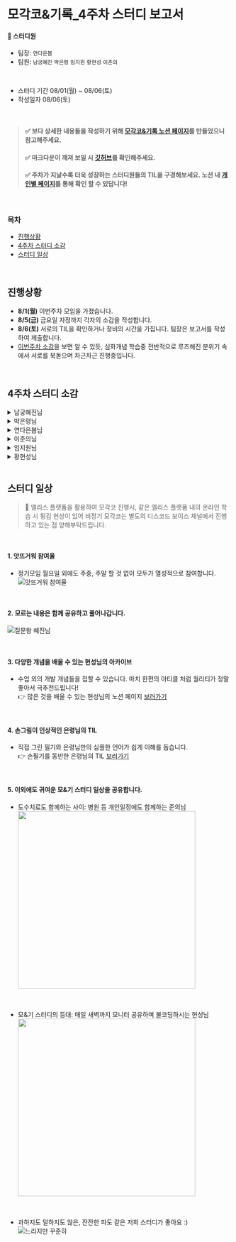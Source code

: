 # 모각코&기록_4주차 스터디 보고서

#### 🌿 스터디원

- 팀장: `연다은봄`     
- 팀원: `남궁혜진` `박은령` `임지원` `황현성` `이준의`

<br/>

- 스터디 기간 08/01(월) ~ 08/06(토) 
- 작성일자 08/06(토)    

<br/>

> #### ✅ 보다 상세한 내용들을 작성하기 위해 [모각코&기록 노션 페이지](https://www.notion.so/junilee/c1d1dd36c60649d7ba26e44188c5a61c)를 만들었으니 참고해주세요.
>
> #### ✅ 마크다운이 깨져 보일 시 [깃허브](https://github.com/robinyeon/TIL-study-group/blob/main/4%EC%A3%BC%EC%B0%A8%20%EB%B3%B4%EA%B3%A0%EC%84%9C.md)를 확인해주세요.
>
> #### ✅ 주차가 지날수록 더욱 성장하는 스터디원들의 TIL을 구경해보세요. 노션 내 [개인별 페이지](https://www.notion.so/junilee/bfea42d14ae943e590713f056c3af3eb)를 통해 확인 할 수 있답니다!

<br/>

### 목차 

- [진행상황](#진행상황)
- [4주차 스터디 소감](#4주차-스터디-소감)
- [스터디 일상](#스터디-일상)

<br/>

## 진행상황

- **8/1(월)** 이번주차 모임을 가졌습니다.
- **8/5(금)** 금요일 자정까지 각자의 소감을 작성합니다.
- **8/6(토)** 서로의 TIL을 확인하거나 정비의 시간을 가집니다. 팀장은 보고서를 작성하여 제출합니다.
- [이번주차 소감](#4주차-스터디-소감)을 보면 알 수 있듯, 심화개념 학습중 전반적으로 루즈해진 분위기 속에서 서로를 북돋으며 차근차근 진행중입니다. 

<br/>

## 4주차 스터디 소감

<details>
<summary>남궁혜진님</summary>
<div markdown="1">
<br/>
재밌다고 생각이들면서도 힘들기도하고 여러감정들을 만났던 한 주 였던것 같다!
	
아직까지는 내가 배운것들로 어떻게 구현을 할지에 대한 막막함이 있고 직장인 친구들을 보면 마음이 괜시리 급해지는것 같다. 하지만 고작 두달 배워놓고 어떤 것을 기대한다는 것 자체가 조급한 마음과 욕심인 것 같다.  
	우선 지금은 프로젝트할 때 뒤쳐지지 않도록 미리 기본기를 잘 다져놔야할 것 같다. 강의를 듣는 것에 정신이 없는데 미니프로젝트 하시는 팀원들 보면서 대단하다는 생각과 더욱더 동기부여가 많이 되는것 같다! 

TIL을 하면서 분명 몇일전에는 이해가 안갔었는데 다시보면 이해가 가는 순간 기분이 너무좋다 ! 어렵다고 생각하지말고 재밌다고 생각하자!!  (자기최면 중..😵‍💫)
</div>
</details>

<details>
<summary>박은령님</summary>
<div markdown="1">
<br/>
이번주는 개인적인 사정으로 많은 공부를 하지 못하였다. 하지만 어쩌다보니 백엔드도 끝이 났고 지금까지 기록한것을 다시 보니 복습이 되면서 추억처럼 머릿속에 남아있다고 느껴졌다. 또한 기록이 꼭 지금 공부하는 것이 아닌 내가 공부를 하다가 헷갈리는 부분들을 다시 기록하면서 복잡했던 머리가 정리되는 것 같았다.곧 첫 프로젝트 기간이 시작되는데 프로젝트 기간동안은 새롭게 배우는것이 아닌 내가 그동안 헷갈렸던, 이해가 잘 가지 않았던 부분들을 다시 한번 정리를 하면 좋겠다고 생각하였다. 예전에는 이렇게 어떤걸 기록해야겠다 라는 생각조차 하지 않았는데 스터디를 통해서 기록하는 좋은 습관이 생겨서 기분이 너무 좋다.
</div>
</details>

<details>
<summary>연다은봄님</summary>
<div markdown="1">
<br/>
벌써 다음주면 리액트라니! 설레면서 걱정이 크다. 왜냐면 난 아직 노린이(노린재 아님)인데 리액트로 벌써 넘어가도 되는걸까 싶다가도 새로운 기술을 배운다는 설렘에 마음이 왔다갔다한다.  
	
그래도 노드로 미니 프로젝트 하나를 진행해보니 개발에 더욱 흥미가 생긴다 :) 아-주 심플한 투두앱을 만들어봤는데, CRUD 기능들이 데이터베이스와 연결되어 작동되는 모습을 보니 너무 재밌었다. 물론 CSS 하나 없는 작고 소듕한 나의 타이니 투두앱이지만… 그리고 CRUD 해보겠다고 아직 로그인 기능 관련한 목, 금 강의를 듣지 못했지만…^^! 주말까지 호다닥 듣고 그 기능들도 투두앱에 적용해볼까 생각중이다🤔 미완이 되더라도 연습용으로 좋을 것 같다.  
	프로젝트를 진행하며 TIL을 남기니, 확실히 내가 부족했던 부분 혹은 딥하게 서칭했던 부분들을 다시금 정리해갈 수 있어서 그 효과가 배가 된다고 느꼈다. TIL 싸랑해! 그리고 우리 스터디원분들 싸랑해! 세상에서 누워있는게 제일 좋은 난데, 팀원들 덕분에 엉덩이 붙이고 앉는 것 같다. 우리 모두 잘 될거에요🫧
</div>
</details>

<details>
<summary>이준의님</summary>
<div markdown="1">
<br/>
강의 보고 학습 자료만 정독하면 수업과 진도를 따라가는 데에 무리가 없었었다.  
	
그러나 지난주차에 이어서 이번주까지 진행 Backend 내용은 더 깊은 심도와 상당한 양의 학습 내용들 간의 상호연계성을 지녔다. 따라서 이해에도 더욱 많은 시간과 노력이 필요했는데, 정신적 그리고 신체적 에너지는 더 빨리 고갈되어서 본래의 학습 페이스를 유지하는 데에 실패하였다.  
더불어, 학습하며 내용을 요약, 기록하는 것이 확실히 이해와 습득에 더 효과적인데, 이번 주차에는 후반부에 갈 수록 성실히 기록하기 어려웠다.  
그래서 일반 진도율와 주차 테스트 통과를 목표로 학습하였다.  
다음주 Frontend 수업 또한 내용이 많겠지만 더 재밌을 거 같다. 재밌으면 습득도 빠를테니 여유 시간이 더 생기겠고.. 그때 생기는 여유 시간에 부족한 backend 내용을 복습하고, 슬슬 개인 Porfolio용 사이트를 만들어볼까 한다.  
</div>
</details>

<details>
<summary>임지원님</summary>
<div markdown="1">
<br/>
이번주는 타지에 가야할 일이 생겨서 수업 진도 따라가기 벅찼다.. 그래도 조금이나마 이어갈 수 있었던 건 스터디원분들이 하루 계획을 올려주셨던 것과 디스코드 보이스채널이 거의 항상 활성화되어 있었기 때문이다 ..! 같이 공부하고 있는 기분이 들어서 더 동기부여가 되었던 것 같다.  

기록은 개인 노션페이지에서 완료 후 스터디 페이지로 옮기고 있는데 반대로 스터디 페이지> 개인 페이지로 옮기려고 한다. 지금은 수업을 최대로 따라가는 걸 목표로 하고 있어서 수업 내용에 새로 생긴 질문, 깨달은 점을 덧붙이고 있다. 가끔 팀원분이.. 질문 텍스트에 댓글로 설명이나 이해한 내용을 달아주시는데 정말 많은 도움이 됐다 ..! (이것이 스터디를 하는 이유?!!!!)  
	다음주 목표!! <<어떤 파트를 더 깊게 공부할 지 고르기>>
</div>
</details>

<details>
<summary>황현성님</summary>
<div markdown="1">
<br/>
이번주도 최대한 매일 기록하려고 했다. 월요일은 못했지만 화수목까지는 잘 했냈다. 프로젝트도 매일매일 진행하면서 기록을 조금씩 남기고 있다. 프론트엔드 화면 작업은 거의 끝났고 백엔드 작업만 해주면 된다. 이번 스터디 모임이 끝나기 전까지는 마무리 지을 수 있을 것 같다. 저번주에도 말했지만 확실히 기록하면 내용이 머리에 각인되는게 느껴진다. 미리 해 버릇 했어야 하는데 아쉽다. 지금이라도 열심히 해야겠다. 날씨도 더워서 지칠 법한데 팀원들이 매우 열심히 하는 모습을 보니 절로 동기부여가 된다. 감사하다.
</div>
</details>


<br/>


## 스터디 일상

> 📣 엘리스 플랫폼을 활용하여 모각코 진행시, 같은 엘리스 플랫폼 내의 온라인 학습 시 튕김 현상이 있어 비정기 모각코는 별도의 디스코드 보이스 채널에서 진행하고 있는 점 양해부탁드립니다.

<br/>

#### 1. 앗뜨거워 참여율
- 정기모임 월요일 외에도 주중, 주말 할 것 없이 모두가 열성적으로 참여합니다.  
  ![앗뜨거워 참여율](https://user-images.githubusercontent.com/85475577/183230216-0398b005-a662-4c19-b6c8-840888b65ded.png)


<br/>

#### 2. 모르는 내용은 함께 공유하고 풀어나갑니다.
![질문왕 혜진님](https://user-images.githubusercontent.com/85475577/183230229-fb2dc335-e261-4a1c-a2a0-ca4975b5f87a.png)


<br/>

#### 3. 다양한 개념을 배울 수 있는 현성님의 아카이브
- 수업 외의 개발 개념들을 접할 수 있습니다. 마치 한편의 아티클 처럼 퀄리티가 정말 좋아서 극추천드립니다!  
  👉 많은 것을 배울 수 있는 현성님의 노션 페이지 [보러가기](https://www.notion.so/junilee/Today-I-Learned-Project-715d79a15dde40f589156eefa856c51b)


<br/>

#### 4. 손그림이 인상적인 은령님의 TIL
- 직접 그린 필기와 은령님만의 심플한 언어가 쉽게 이해를 돕습니다.  
  👉 손필기를 동반한 은령님의 TIL [보러가기](https://velog.io/@lyungeg/%EC%9B%B9%EC%84%9C%EB%B9%84%EC%8A%A4-%EB%A7%8C%EB%93%A4%EA%B8%B0)



<br/>

#### 5. 이외에도 귀여운 모&기 스터디 일상을 공유합니다.
- 도수치료도 함께하는 사이: 병원 등 개인일정에도 함께하는 준의님  
  <img src="https://user-images.githubusercontent.com/85475577/183230253-50dfa65a-f5f9-4d08-83dd-a267e2d32ba1.png" width="400"/>

<br/>

- 모&기 스터디의 등대: 매일 새벽까지 모니터 공유하며 불코딩하시는 현성님    
    <img src="https://user-images.githubusercontent.com/85475577/183230268-0a965164-31c3-45c6-8a6e-17fa055f3f94.png" width="400"/>

<br/>

- 과하지도 덜하지도 않은, 잔잔한 파도 같은 저희 스터디가 좋아요 :)  
  ![느리지만 꾸준히](https://user-images.githubusercontent.com/85475577/183230741-1856168d-8071-438d-9d7c-80039dc49c01.png)

